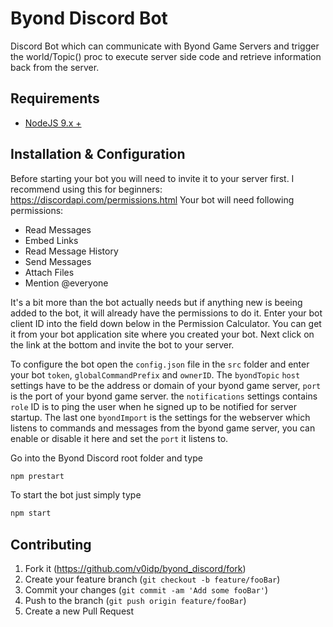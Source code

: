 # Byond Discord Bot

Discord Bot which can communicate with Byond Game Servers and trigger the world/Topic() proc to execute server side code and retrieve information back from the server.

## Requirements

* [NodeJS 9.x +](https://nodejs.org/en/download/)

## Installation & Configuration

Before starting your bot you will need to invite it to your server first. I recommend using this for beginners: https://discordapi.com/permissions.html
Your bot will need following permissions:

* Read Messages
* Embed Links
* Read Message History
* Send Messages
* Attach Files
* Mention @everyone

It's a bit more than the bot actually needs but if anything new is beeing added to the bot, it will already have the permissions to do it.
Enter your bot client ID into the field down below in the Permission Calculator. You can get it from your bot application site where you created your bot.
Next click on the link at the bottom and invite the bot to your server.

To configure the bot open the ``config.json`` file in the ``src`` folder and enter your bot ``token``, ``globalCommandPrefix`` and ``ownerID``. The ``byondTopic`` ``host`` settings have to be the address or domain of your byond game server, ``port`` is the port of your byond game server. the ``notifications`` settings contains ``role`` ID is to ping the user when he signed up to be notified for server startup. The last one ``byondImport`` is the settings for the webserver which listens to commands and messages from the byond game server, you can enable or disable it here and set the ``port`` it listens to.

Go into the Byond Discord root folder and type
```sh
npm prestart
```

To start the bot just simply type
```sh
npm start
```

## Contributing

1. Fork it (<https://github.com/v0idp/byond_discord/fork>)
2. Create your feature branch (`git checkout -b feature/fooBar`)
3. Commit your changes (`git commit -am 'Add some fooBar'`)
4. Push to the branch (`git push origin feature/fooBar`)
5. Create a new Pull Request
